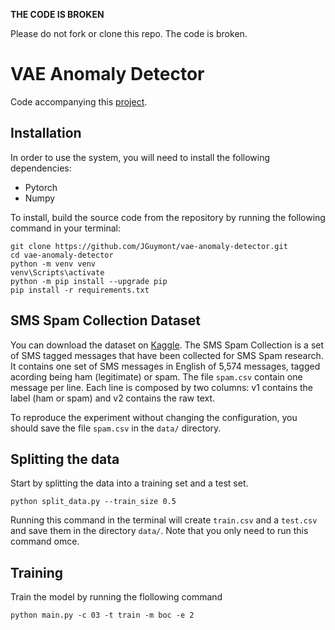**THE CODE IS BROKEN**

Please do not fork or clone this repo. The code is broken.

# VAE Anomaly Detector

Code accompanying this [project](https://github.com/JGuymont/vae-anomaly-detector/blob/master/latex/report.pdf).

## Installation

In order to use the system, you will need to install the following dependencies:

- Pytorch
- Numpy

To install, build the source code from the repository by running the following command in your terminal:

```shell
git clone https://github.com/JGuymont/vae-anomaly-detector.git
cd vae-anomaly-detector
python -m venv venv
venv\Scripts\activate
python -m pip install --upgrade pip
pip install -r requirements.txt
```

## SMS Spam Collection Dataset

You can download the dataset on [Kaggle](https://www.kaggle.com/uciml/sms-spam-collection-dataset/version/1). The SMS Spam Collection is a set of SMS tagged messages that have been collected for SMS Spam research. It contains one set of SMS messages in English of 5,574 messages, tagged acording being ham (legitimate) or spam. The file `spam.csv` contain one message per line. Each line is composed by two columns: v1 contains the label (ham or spam) and v2 contains the raw text.

To reproduce the experiment without changing the configuration, you should save the file `spam.csv` in the `data/` directory.

## Splitting the data

Start by splitting the data into a training set and a test set.

```shell
python split_data.py --train_size 0.5
```

Running this command in the terminal will create `train.csv` and a `test.csv` and save them in the directory `data/`. Note that you only need to run this command omce.

## Training

Train the model by running the flollowing command

```shell
python main.py -c 03 -t train -m boc -e 2
```
